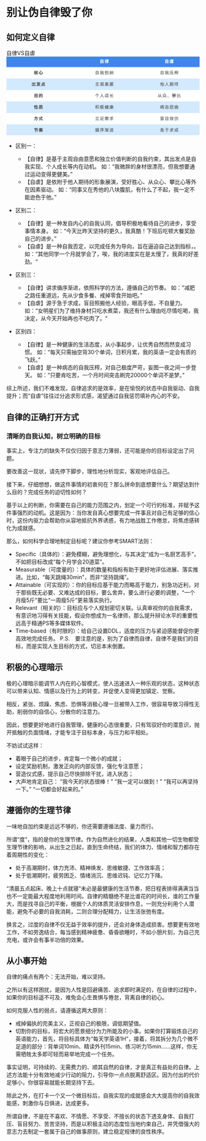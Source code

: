 # 别让伪自律毁了你

## 如何定义自律

自律VS自虐
![./自律vs自虐.png](自律vs自虐.png)

* 区别一：
    * 【自律】是基于主观自由意愿和独立价值判断的自我约束，其出发点是自我实现、个人成长等内在动机。 如：“我微胖的身材很漂亮，但我想要通过运动变得更健美。”
    * 【自虐】是依附于他人期待的形象展演，受好胜心、从众心、攀比心等外在因素驱动。 如：“同事又在秀他的八块腹肌，有什么了不起，我一定不能逊色于他。”

* 区别二：
    * 【自律】是一种发自内心的自我认同，倡导积极地看待自己的进步，享受事情本身。 如：“今天比昨天坚持的更久，我真酷！下班后吃顿大餐奖励自己的进步。”
    * 【自虐】是一种自我否定，以完成任务为导向，旨在逼迫自己达到指标，。 如：“其他同学一个月就学会了，唉，我的进度实在是太慢了，我真的好差劲。“

* 区别三：
    * 【自律】讲求循序渐进，依照科学的方法，遵循自己的节奏。 如：“减肥之路任重道远，先从少食多餐、戒掉零食开始吧。”
    * 【自虐】源于急于求成，盲目照搬他人经验，眼高手低，不自量力。 如：“女明星们为了维持身材只吃水煮菜，我还有什么理由吃尽情吃喝，我决定，从今天开始再也不吃肉了。“

* 区别四：
    * 【自律】是一种健康的生活态度，从小事起步，让优秀自然而然变成习惯。 如：“每天只需抽空背30个单词，日积月累，我的英语一定会有质的飞跃。”
    * 【自虐】是一种病态的自我压榨，对自己极度严苛，妄图一夜之间一步登天。 如：“只要肯吃苦，一个月时间突击刷完20000个单词不是梦。”

综上所述，我们不难发现，自律追求的是效率，是在愉悦的状态中自我驱动、自我提升；而“自虐”往往过分追求形式感，渴望通过自我惩罚填补内心的不安。



## 自律的正确打开方式

### 清晰的自我认知，树立明确的目标
事实上，专注力的缺失不仅仅归因于意志力薄弱，还可能是你的目标设定出了问题。

要改善这一现状，请先停下脚步，理性地分析现实，客观地评估自己。

接下来，仔细想想，做这件事情的初衷何在？那么拼命到底想要什么？期望达到什么目的？完成任务的迫切性如何？

基于以上的判断，你需要在自己的能力范围之内，划定一个可行的标准，并赋予这件事强烈的动机。这是因为：当你发自真心想要完成一件事且对自己有足够的信心时，这份内驱力会帮助你从容地抵抗外界诱惑，有力地战胜工作倦怠，将焦虑感转化为成就感。


那么，如何科学合理地制定目标呢？建议你参考SMART法则：
* Specific（具体的）：避免模糊，避免理想化，与其决定“成为一名厨艺高手”，不如把目标改成“每个月学会20道菜”。
* Measurable（可度量的）：具体的数量和指标有助于更好地评估进展、落实推进。比如，“每天跳绳30min”，而非“坚持跳绳”。
* Attainable（可实现的）：你的目标应基于能力而略高于能力，别急功近利，对于那些既无必要、又难达成的目标，要么舍弃，要么进行必要的调整，“一个月瘦5斤"要比“一周瘦5斤”更易落实执行。
* Relevant（相关的）：目标应与个人规划密切关联。认真审视你的自我需求，有意识地习得有关技能，假设你想成为一名律师，那么提升辩论水平的重要性远高于精通PS等多媒体软件。
* Time-based（有时限的）：给自己设置DDL，适度的压力与紧迫感能督促你更高效地完成任务。
P.S.　要注意的是，别为了自律而自律，自律不是我们的目标，而是实现人生目标的方式，切忌本末倒置。


## 积极的心理暗示
极的心理暗示能调节人内在的心智模式，使人迅速进入一种乐观的状态，这种状态可以带来认知、情感以及行为上的转变，并促使人变得更加镇定、觉察。

相反，紧张、烦躁、焦虑、恐惧等消极心理一旦被带入工作，很容易导致习得性无助，削弱你的自信心，分散你的注意力。

因此，想要更好地进行自我管理，健康的心态很重要，只有驾驭好你的潜意识，抛开抵触的负面情绪，才能专注于目标本身，与压力和平相处。

不妨试试这样：
* 着眼于自己的进步，肯定每一个微小的成就；
* 设定奖励机制，激发正向的内部反馈，强化专注意愿；
* 营造仪式感，提示自己尽快排除干扰，进入状态；
* 大声地肯定自己： “我今天的状态很棒！” “我一定可以做到！” “我可以再坚持一下。” “一切都会好起来的。”



## 遵循你的生理节律
一味地自加约束是远远不够的，你还需要遵循法度、量力而行。

所谓“度”，指的是你的生理节律。作为自然进化的结果，人类和其他一切生物都受生理节律的影响，从出生之日起，直到生命终结，我们的体力、情绪和智力都存在着周期性的变化：
* 处于高潮期时，体力充沛、精神焕发、思维敏捷、工作效率高；
* 处于低潮期时，疲劳困乏、情绪消沉、思维迟钝、记忆力下降。

“清晨五点起床、晚上十点就寝”未必是最健康的生活节奏，把日程表排得满满当当也不一定能最大程度地利用时间。自律的精髓绝不是比谁花的时间长，谁的工作量大，而是找寻自己的平衡，根据个人的体质灵活安排作息，一则充分利用个人潜能，避免不必要的自我消耗，二则合理分配精力，让生活张弛有度。

换言之，过度的自律不仅无益于效率的提升，还会对身体造成损害。想要更有效地工作，不如劳逸结合，每当感到精神疲惫、昏昏欲睡时，不如小憩片刻，为自己充充电，或许会有事半功倍的效果。



## 从小事开始
自律的痛点有两个：无法开始，难以坚持。

之所以有这样困扰，是因为人性是回避痛苦、追求即时满足的，在自律的过程中，如果你的目标遥不可及，难免会心生畏惧与倦怠，背离自律的初心。

如何克服人性的弱点，请遵循这两大原则：

* 戒掉偏执的完美主义，正视自己的极限，调低期望值。
* 切割你的目标，将宏大的愿景细分为力所能及的小事。如果你打算锻炼自己的英语能力，首先，将目标具体为“每天学英语1H”，接着，将其拆分为几个微不足道的部分：背单词10min、精读外刊15min、练习听力15min……这样，你无需牺牲太多即可轻而易举地完成一个任务。

事实证明，可持续的、无需费力的、顺其自然的自律，才是真正有益处的自律。上述方法能十分有效地减少行动的阻力，引导你一点点脱离舒适区。因为付出的代价足够小，你很容易就能长期坚持下去。

除此之外，在打卡一个又一个微目标后，自我实现的成就感会大大提高你的自我效能感，刺激你与日俱进，达成更多。

所谓自律，不是在不喜欢、不情愿、不享受、不擅长的状态下透支身体、自我打压、盲目努力、苦苦坚持，而是以积极主动的态度恰当地约束自己，并凭借强大的意志力去制定一套属于自己的做事原则，建立稳定规律的良性秩序。








